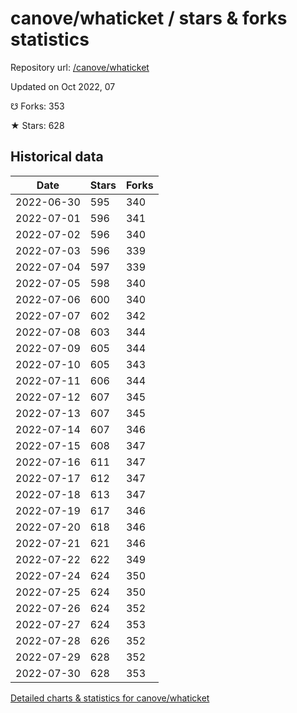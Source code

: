 # canove/whaticket / stars & forks statistics

Repository url: [/canove/whaticket](https://github.com/canove/whaticket)

Updated on Oct 2022, 07

☋ Forks: 353

★ Stars: 628

## Historical data
| Date | Stars | Forks |
|------|-------|-------|
| 2022-06-30 | 595 | 340 | 
| 2022-07-01 | 596 | 341 | 
| 2022-07-02 | 596 | 340 | 
| 2022-07-03 | 596 | 339 | 
| 2022-07-04 | 597 | 339 | 
| 2022-07-05 | 598 | 340 | 
| 2022-07-06 | 600 | 340 | 
| 2022-07-07 | 602 | 342 | 
| 2022-07-08 | 603 | 344 | 
| 2022-07-09 | 605 | 344 | 
| 2022-07-10 | 605 | 343 | 
| 2022-07-11 | 606 | 344 | 
| 2022-07-12 | 607 | 345 | 
| 2022-07-13 | 607 | 345 | 
| 2022-07-14 | 607 | 346 | 
| 2022-07-15 | 608 | 347 | 
| 2022-07-16 | 611 | 347 | 
| 2022-07-17 | 612 | 347 | 
| 2022-07-18 | 613 | 347 | 
| 2022-07-19 | 617 | 346 | 
| 2022-07-20 | 618 | 346 | 
| 2022-07-21 | 621 | 346 | 
| 2022-07-22 | 622 | 349 | 
| 2022-07-24 | 624 | 350 | 
| 2022-07-25 | 624 | 350 | 
| 2022-07-26 | 624 | 352 | 
| 2022-07-27 | 624 | 353 | 
| 2022-07-28 | 626 | 352 | 
| 2022-07-29 | 628 | 352 | 
| 2022-07-30 | 628 | 353 | 


[Detailed charts & statistics for canove/whaticket](https://reviewgithub.com/rep/canove/whaticket)

